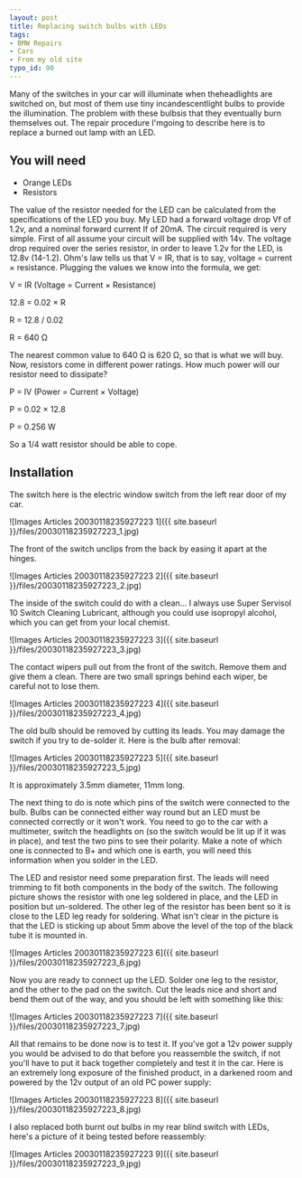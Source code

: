 ```yaml
---
layout: post
title: Replacing switch bulbs with LEDs
tags:
- BMW Repairs
- Cars
- From my old site
typo_id: 90
---
```

Many of the switches in your car will illuminate when theheadlights are switched on, but most of them use tiny incandescentlight bulbs to provide the illumination.  The problem with these bulbsis that they eventually burn themselves out.  The repair procedure I'mgoing to describe here is to replace a burned out lamp with an LED.
<!-- read more -->
You will need
-------------

* Orange LEDs
* Resistors

The value of the resistor needed for the LED can be calculated from the specifications of the LED you buy. My LED had a forward voltage drop Vf of 1.2v, and a nominal forward current If of 20mA. The circuit required is very simple.
First of all assume your circuit will be supplied with 14v. The voltage drop required over the series resistor, in order to leave 1.2v for the LED, is 12.8v (14-1.2). Ohm's law tells us that V = IR, that is to say, voltage = current &times; resistance. Plugging the values we know into the formula, we get:

V = IR (Voltage = Current &times; Resistance)

12.8 = 0.02 &times; R

R = 12.8 / 0.02

R = 640 &#937;

The nearest common value to 640 &#937; is 620 &#937;, so that is what we will buy. Now, resistors come in different power ratings. How much power will our resistor need to dissipate?

P = IV (Power = Current &times; Voltage)

P = 0.02 &times; 12.8

P = 0.256 W

So a 1/4 watt resistor should be able to cope.

Installation
------------
The switch here is the electric window switch from the left rear door of my car.

![Images Articles 20030118235927223 1]({{ site.baseurl }}/files/20030118235927223_1.jpg)

The front of the switch unclips from the back by easing it apart at the hinges.

![Images Articles 20030118235927223 2]({{ site.baseurl }}/files/20030118235927223_2.jpg)

The inside of the switch could do with a clean... I always use Super Servisol 10 Switch Cleaning Lubricant, although you could use isopropyl alcohol, which you can get from your local chemist.

![Images Articles 20030118235927223 3]({{ site.baseurl }}/files/20030118235927223_3.jpg)

The contact wipers pull out from the front of the switch. Remove them and give them a clean. There are two small springs behind each wiper, be careful not to lose them.

![Images Articles 20030118235927223 4]({{ site.baseurl }}/files/20030118235927223_4.jpg)

The old bulb should be removed by cutting its leads. You may damage the switch if you try to de-solder it. Here is the bulb after removal:

![Images Articles 20030118235927223 5]({{ site.baseurl }}/files/20030118235927223_5.jpg)

It is approximately 3.5mm diameter, 11mm long.

The next thing to do is note which pins of the switch were connected to the bulb. Bulbs can be connected either way round but an LED must be connected correctly or it won't work. You need to go to the car with a multimeter, switch the headlights on (so the switch would be lit up if it was in place), and test the two pins to see their polarity. Make a note of which one is connected to B+ and which one is earth, you will need this information when you solder in the LED.

The LED and resistor need some preparation first. The leads will need trimming to fit both components in the body of the switch. The following picture shows the resistor with one leg soldered in place, and the LED in position but un-soldered. The other leg of the resistor has been bent so it is close to the LED leg ready for soldering. What isn't clear in the picture is that the LED is sticking up about 5mm above the level of the top of the black tube it is mounted in.

![Images Articles 20030118235927223 6]({{ site.baseurl }}/files/20030118235927223_6.jpg)

Now you are ready to connect up the LED. Solder one leg to the resistor, and the other to the pad on the switch. Cut the leads nice and short and bend them out of the way, and you should be left with something like this:

![Images Articles 20030118235927223 7]({{ site.baseurl }}/files/20030118235927223_7.jpg)

All that remains to be done now is to test it. If you've got a 12v power supply you would be advised to do that before you reassemble the switch, if not you'll have to put it back together completely and test it in the car. Here is an extremely long exposure of the finished product, in a darkened room and powered by the 12v output of an old PC power supply:

![Images Articles 20030118235927223 8]({{ site.baseurl }}/files/20030118235927223_8.jpg)

I also replaced both burnt out bulbs in my rear blind switch with LEDs, here's a picture of it being tested before reassembly:

![Images Articles 20030118235927223 9]({{ site.baseurl }}/files/20030118235927223_9.jpg)

 
